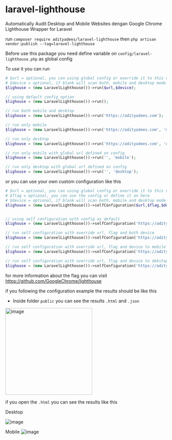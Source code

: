 # laravel-lighthouse
 Automatically Audit Desktop and Mobile Websites dengan Google Chrome Lighthouse Wrapper for Laravel

run
`composer require adityadees/laravel-lighthouse`
then 
`php artisan vendor:publish --tag=laravel-lighthouse`



Before use this package you need define variable on `config/laravel-lighthouse.php` as global config

To use it you can run
```php
# $url = optional, you can using global config or override it to this variable
# $device = optional, if blank will scan both, mobile and desktop mode
$lighouse = (new LaravelLighthouse())->run($url,$device);

// using default config option
$lighouse = (new LaravelLighthouse())->run();

// run both mobile and desktop
$lighouse = (new LaravelLighthouse())->run('https://adityadees.com');

// run only mobile
$lighouse = (new LaravelLighthouse())->run('https://adityadees.com', 'mobile');

// run only desktop
$lighouse = (new LaravelLighthouse())->run('https://adityadees.com', 'desktop');

// run only mobile with global url defined on config
$lighouse = (new LaravelLighthouse())->run('', 'mobile');

// run only desktop with global url defined on config
$lighouse = (new LaravelLighthouse())->run('', 'desktop');
```

or you can use your own custom configuration like this

```php
# $url = optional, you can using global config or override it to this variable
# $flag = optional, you can use the config or define it on here
# $device = optional, if blank will scan both, mobile and desktop mode
$lighouse = (new LaravelLighthouse())->selfConfiguration($url,$flag,$device);


// using self configuration with config as default
$lighouse = (new LaravelLighthouse())->selfConfiguration('https://adityadees.com');

// run self configuration with override url, flag and both device
$lighouse = (new LaravelLighthouse())->selfConfiguration('https://adityadees.com', '--chrome-flags="--headless --no-sandbox --disable-gpu" --output html --output json --output-path ' . base_path() . '/public/laravel-lighthouse/mobile/result.html');

// run self configuration with override url, flag and device to mobile mode
$lighouse = (new LaravelLighthouse())->selfConfiguration('https://adityadees.com', '--chrome-flags="--headless --no-sandbox --disable-gpu" --output html --output json --output-path ' . base_path() . '/public/laravel-lighthouse/mobile/result.html', 'mobile');

// run self configuration with override url, flag and device to dekstop mode
$lighouse = (new LaravelLighthouse())->selfConfiguration('https://adityadees.com', '--chrome-flags="--headless --no-sandbox --disable-gpu" --preset=desktop --output html --output json --output-path ' . base_path() . '/public/laravel-lighthouse/desktop/result.html', 'desktop');

```

for more information about the flag you can visit
https://github.com/GoogleChrome/lighthouse


if you following the configuration example the results should be like this
- Inside folder `public` you can see the results `.html` and `.json`
<img width="271" alt="image" src="https://user-images.githubusercontent.com/37553901/233770747-1de6da10-a59b-4ecc-bffd-7fff4af68a5a.png">

if you open the `.html` you can see the results like this

Desktop

![image](https://user-images.githubusercontent.com/37553901/233770848-8e45ad77-5b37-4363-96bb-42cec52cdb8a.png)


Mobile
![image](https://user-images.githubusercontent.com/37553901/233770874-5a7d8740-e09a-43d6-8a4f-532023f0c603.png)
